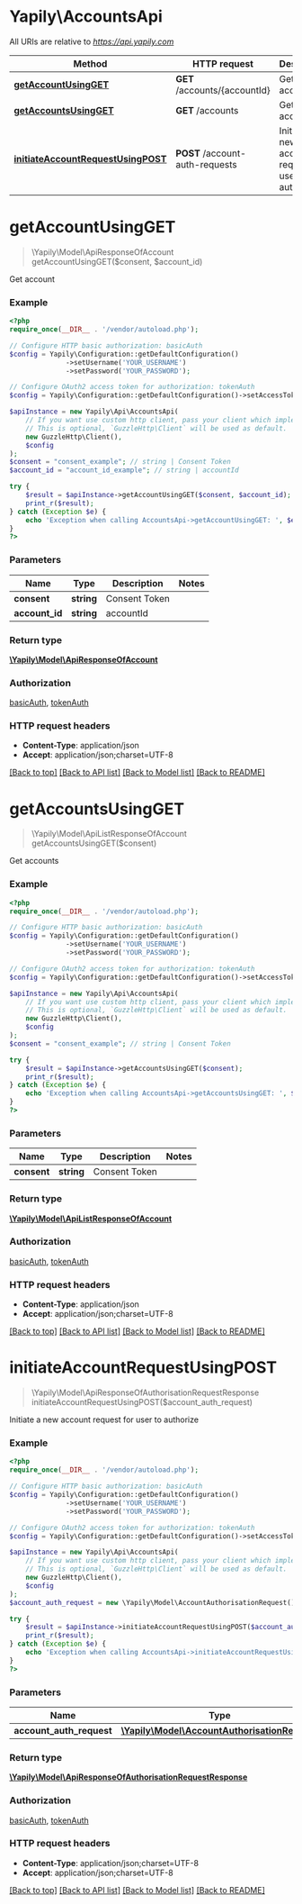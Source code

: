 # Yapily\AccountsApi

All URIs are relative to *https://api.yapily.com*

Method | HTTP request | Description
------------- | ------------- | -------------
[**getAccountUsingGET**](AccountsApi.md#getAccountUsingGET) | **GET** /accounts/{accountId} | Get account
[**getAccountsUsingGET**](AccountsApi.md#getAccountsUsingGET) | **GET** /accounts | Get accounts
[**initiateAccountRequestUsingPOST**](AccountsApi.md#initiateAccountRequestUsingPOST) | **POST** /account-auth-requests | Initiate a new account request for user to authorize


# **getAccountUsingGET**
> \Yapily\Model\ApiResponseOfAccount getAccountUsingGET($consent, $account_id)

Get account

### Example
```php
<?php
require_once(__DIR__ . '/vendor/autoload.php');

// Configure HTTP basic authorization: basicAuth
$config = Yapily\Configuration::getDefaultConfiguration()
              ->setUsername('YOUR_USERNAME')
              ->setPassword('YOUR_PASSWORD');

// Configure OAuth2 access token for authorization: tokenAuth
$config = Yapily\Configuration::getDefaultConfiguration()->setAccessToken('YOUR_ACCESS_TOKEN');

$apiInstance = new Yapily\Api\AccountsApi(
    // If you want use custom http client, pass your client which implements `GuzzleHttp\ClientInterface`.
    // This is optional, `GuzzleHttp\Client` will be used as default.
    new GuzzleHttp\Client(),
    $config
);
$consent = "consent_example"; // string | Consent Token
$account_id = "account_id_example"; // string | accountId

try {
    $result = $apiInstance->getAccountUsingGET($consent, $account_id);
    print_r($result);
} catch (Exception $e) {
    echo 'Exception when calling AccountsApi->getAccountUsingGET: ', $e->getMessage(), PHP_EOL;
}
?>
```

### Parameters

Name | Type | Description  | Notes
------------- | ------------- | ------------- | -------------
 **consent** | **string**| Consent Token |
 **account_id** | **string**| accountId |

### Return type

[**\Yapily\Model\ApiResponseOfAccount**](../Model/ApiResponseOfAccount.md)

### Authorization

[basicAuth](../../README.md#basicAuth), [tokenAuth](../../README.md#tokenAuth)

### HTTP request headers

 - **Content-Type**: application/json
 - **Accept**: application/json;charset=UTF-8

[[Back to top]](#) [[Back to API list]](../../README.md#documentation-for-api-endpoints) [[Back to Model list]](../../README.md#documentation-for-models) [[Back to README]](../../README.md)

# **getAccountsUsingGET**
> \Yapily\Model\ApiListResponseOfAccount getAccountsUsingGET($consent)

Get accounts

### Example
```php
<?php
require_once(__DIR__ . '/vendor/autoload.php');

// Configure HTTP basic authorization: basicAuth
$config = Yapily\Configuration::getDefaultConfiguration()
              ->setUsername('YOUR_USERNAME')
              ->setPassword('YOUR_PASSWORD');

// Configure OAuth2 access token for authorization: tokenAuth
$config = Yapily\Configuration::getDefaultConfiguration()->setAccessToken('YOUR_ACCESS_TOKEN');

$apiInstance = new Yapily\Api\AccountsApi(
    // If you want use custom http client, pass your client which implements `GuzzleHttp\ClientInterface`.
    // This is optional, `GuzzleHttp\Client` will be used as default.
    new GuzzleHttp\Client(),
    $config
);
$consent = "consent_example"; // string | Consent Token

try {
    $result = $apiInstance->getAccountsUsingGET($consent);
    print_r($result);
} catch (Exception $e) {
    echo 'Exception when calling AccountsApi->getAccountsUsingGET: ', $e->getMessage(), PHP_EOL;
}
?>
```

### Parameters

Name | Type | Description  | Notes
------------- | ------------- | ------------- | -------------
 **consent** | **string**| Consent Token |

### Return type

[**\Yapily\Model\ApiListResponseOfAccount**](../Model/ApiListResponseOfAccount.md)

### Authorization

[basicAuth](../../README.md#basicAuth), [tokenAuth](../../README.md#tokenAuth)

### HTTP request headers

 - **Content-Type**: application/json
 - **Accept**: application/json;charset=UTF-8

[[Back to top]](#) [[Back to API list]](../../README.md#documentation-for-api-endpoints) [[Back to Model list]](../../README.md#documentation-for-models) [[Back to README]](../../README.md)

# **initiateAccountRequestUsingPOST**
> \Yapily\Model\ApiResponseOfAuthorisationRequestResponse initiateAccountRequestUsingPOST($account_auth_request)

Initiate a new account request for user to authorize

### Example
```php
<?php
require_once(__DIR__ . '/vendor/autoload.php');

// Configure HTTP basic authorization: basicAuth
$config = Yapily\Configuration::getDefaultConfiguration()
              ->setUsername('YOUR_USERNAME')
              ->setPassword('YOUR_PASSWORD');

// Configure OAuth2 access token for authorization: tokenAuth
$config = Yapily\Configuration::getDefaultConfiguration()->setAccessToken('YOUR_ACCESS_TOKEN');

$apiInstance = new Yapily\Api\AccountsApi(
    // If you want use custom http client, pass your client which implements `GuzzleHttp\ClientInterface`.
    // This is optional, `GuzzleHttp\Client` will be used as default.
    new GuzzleHttp\Client(),
    $config
);
$account_auth_request = new \Yapily\Model\AccountAuthorisationRequest(); // \Yapily\Model\AccountAuthorisationRequest | accountAuthRequest

try {
    $result = $apiInstance->initiateAccountRequestUsingPOST($account_auth_request);
    print_r($result);
} catch (Exception $e) {
    echo 'Exception when calling AccountsApi->initiateAccountRequestUsingPOST: ', $e->getMessage(), PHP_EOL;
}
?>
```

### Parameters

Name | Type | Description  | Notes
------------- | ------------- | ------------- | -------------
 **account_auth_request** | [**\Yapily\Model\AccountAuthorisationRequest**](../Model/AccountAuthorisationRequest.md)| accountAuthRequest |

### Return type

[**\Yapily\Model\ApiResponseOfAuthorisationRequestResponse**](../Model/ApiResponseOfAuthorisationRequestResponse.md)

### Authorization

[basicAuth](../../README.md#basicAuth), [tokenAuth](../../README.md#tokenAuth)

### HTTP request headers

 - **Content-Type**: application/json;charset=UTF-8
 - **Accept**: application/json;charset=UTF-8

[[Back to top]](#) [[Back to API list]](../../README.md#documentation-for-api-endpoints) [[Back to Model list]](../../README.md#documentation-for-models) [[Back to README]](../../README.md)


